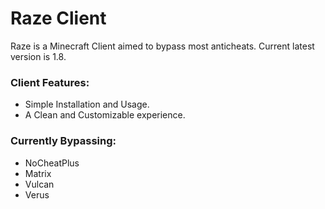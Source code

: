 # Raze Client
Raze is a Minecraft Client aimed to bypass most anticheats.
Current latest version is 1.8.

### Client Features:
* Simple Installation and Usage.
* A Clean and Customizable experience.

### Currently Bypassing:
* NoCheatPlus
* Matrix
* Vulcan
* Verus
